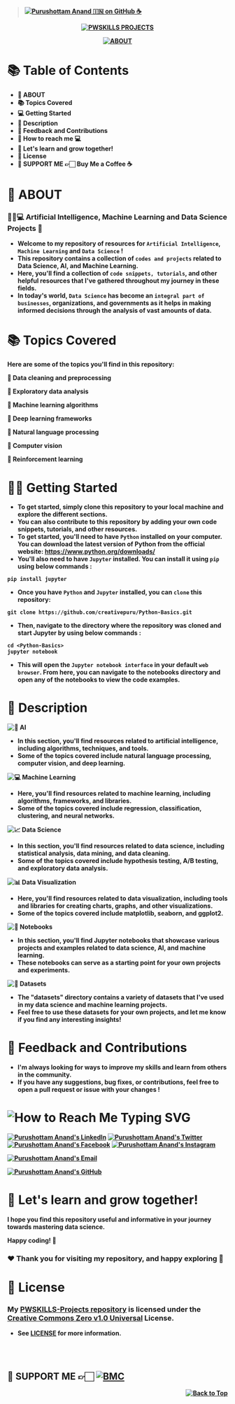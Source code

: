 <b>

> [![Purushottam Anand 🇮🇳 on GitHub ☕](https://github.com/creativepuru.png?size=100)](https://github.com/creativepuru "Purushottam Anand 🇮🇳 on GitHub ☕")

<div align="center"> 

[![PWSKILLS PROJECTS](https://readme-typing-svg.demolab.com?font=Calibri&size=28&duration=2000&pause=1000&multiline=true&width=700&height=100&lines=👋+WELCOME+TO+MY+PWSKILLS+-+PROJECTS+REPOSITORY+📘)](https://github.com/creativepuru/PWSKILLS-Projects)

[![ABOUT](https://readme-typing-svg.demolab.com?font=Calibri&size=28&duration=2000&pause=1000&multiline=false&width=800&height=50&lines=✨+This+repository+is+a+collection+of+🤖🧠💻+Artificial+Intelligence...;...Machine+Learning+and+Data+Science+Projects+🚀;✨+I+am+constantly+adding+new+contents.;💭+So+make+sure+to+check+back+often+🕙)](https://github.com/creativepuru/PWSKILLS-Projects)

</div>

# 📚 Table of Contents
- 🔰 ABOUT
- 📚 Topics Covered
- 💻 Getting Started
- 🔰 Description
- 📣 Feedback and Contributions 
- 📲 How to reach me 💻
- 🚀 Let's learn and grow together!
- 📖 License
- 🤝 SUPPORT ME 👉🏻 Buy Me a Coffee ☕

# 🔰 ABOUT
### 🤖🧠💻 Artificial Intelligence, Machine Learning and Data Science Projects 🚀

- Welcome to my repository of resources for `Artificial Intelligence`, `Machine Learning` and `Data Science` ! 
- This repository contains a collection of `codes and projects` related to Data Science, AI, and Machine Learning. 
- Here, you'll find a collection of `code snippets, tutorials`, and other helpful resources that I've gathered throughout my journey in these fields. 
- In today's world, `Data Science` has become an `integral part of businesses`, organizations, and governments as it helps in making informed decisions through the analysis of vast amounts of data.

# 📚 Topics Covered 
Here are some of the topics you'll find in this repository:

🔹 Data cleaning and preprocessing

🔹 Exploratory data analysis

🔹 Machine learning algorithms

🔹 Deep learning frameworks

🔹 Natural language processing

🔹 Computer vision

🔹 Reinforcement learning

# 👨‍💻 Getting Started
- To get started, simply clone this repository to your local machine and explore the different sections. 
- You can also contribute to this repository by adding your own code snippets, tutorials, and other resources.
- To get started, you'll need to have `Python` installed on your computer. You can download the latest version of Python from the official website: https://www.python.org/downloads/
- You'll also need to have `Jupyter` installed. You can install it using `pip` using below commands :
```
pip install jupyter
```
- Once you have `Python` and `Jupyter` installed, you can `clone` this repository:
```
git clone https://github.com/creativepuru/Python-Basics.git
```
- Then, navigate to the directory where the repository was cloned and start Jupyter by using below commands :
```
cd <Python-Basics>
jupyter notebook
```
- This will open the `Jupyter notebook interface` in your default `web browser`. From here, you can navigate to the notebooks directory and open any of the notebooks to view the code examples.

# 🔰 Description
  
<img src="https://readme-typing-svg.demolab.com?font=Calibri&size=28&duration=1000&pause=500&multiline=true&width=600&height=40&lines=🧠+AI" alt="🧠 AI" /> 

- In this section, you'll find resources related to artificial intelligence, including algorithms, techniques, and tools. 
- Some of the topics covered include natural language processing, computer vision, and deep learning.

<img src="https://readme-typing-svg.demolab.com?font=Calibri&size=28&duration=1000&pause=500&multiline=true&width=600&height=40&lines=💻+Machine+Learning" alt="💻 Machine Learning" /> 

- Here, you'll find resources related to machine learning, including algorithms, frameworks, and libraries. 
- Some of the topics covered include regression, classification, clustering, and neural networks.

<img src="https://readme-typing-svg.demolab.com?font=Calibri&size=28&duration=1000&pause=500&multiline=true&width=600&height=40&lines=📈+Data+Science" alt="📈 Data Science" /> 

- In this section, you'll find resources related to data science, including statistical analysis, data mining, and data cleaning. 
- Some of the topics covered include hypothesis testing, A/B testing, and exploratory data analysis.

<img src="https://readme-typing-svg.demolab.com?font=Calibri&size=28&duration=1000&pause=500&multiline=true&width=600&height=40&lines=📊+Data+Visualization" alt="📊 Data Visualization" /> 

- Here, you'll find resources related to data visualization, including tools and libraries for creating charts, graphs, and other visualizations.
- Some of the topics covered include matplotlib, seaborn, and ggplot2.

<img src="https://readme-typing-svg.demolab.com?font=Calibri&size=28&duration=1000&pause=500&multiline=true&width=600&height=40&lines=📝+Notebooks" alt="📝 Notebooks" />

- In this section, you'll find Jupyter notebooks that showcase various projects and examples related to data science, AI, and machine learning.
- These notebooks can serve as a starting point for your own projects and experiments.

<img src="https://readme-typing-svg.demolab.com?font=Calibri&size=28&duration=1000&pause=500&multiline=true&width=600&height=40&lines=📁+Datasets" alt="📁 Datasets" />

- The "datasets" directory contains a variety of datasets that I've used in my data science and machine learning projects. 
- Feel free to use these datasets for your own projects, and let me know if you find any interesting insights!

# 📣 Feedback and Contributions 
- I'm always looking for ways to improve my skills and learn from others in the community. 
- If you have any suggestions, bug fixes, or contributions, feel free to open a pull request or issue with your changes !

<h1> <img src="https://readme-typing-svg.demolab.com?font=Calibri&size=28&duration=2000&pause=1000&multiline=true&width=600&height=40&lines=📲+How+to+reach+me+-+Social+Links+💻+" alt="How to Reach Me Typing SVG" /> </h1>

[![Purushottam Anand's LinkedIn](https://img.shields.io/badge/-Linkedin-blue?style=flat-round&logo=linkedin)](https://openinapp.co/linkedinpuru "Purushottam Anand's LinkedIn Profile")    <!-- LinkedIn -->
[![Purushottam Anand's Twitter](https://img.shields.io/badge/-Twitter-white?style=flat-round&logo=twitter)](https://openinapp.co/twitterpuru "Purushottam Anand's Twitter Handle")               <!-- Twitter -->
[![Purushottam Anand's Facebook](https://img.shields.io/badge/-Facebook-white?style=flat-round&logo=facebook)](https://openinapp.co/fbpuru "Purushottam Anand's Facebook Profile")             <!-- Facebook -->
[![Purushottam Anand's Instagram](https://img.shields.io/badge/-Instagram-white?style=flat-round&logo=instagram)](https://openinapp.co/instapuru "Purushottam Anand's Instagram Profile")            <!-- Instagram -->

[![Purushottam Anand's Email](https://img.shields.io/badge/Gmail-use%20Desktop%20/%20Laptop%20to%20open%20Gmail-blue?style=social&logo=gmail)](https://openinapp.co/gmailpuru "Gmail - use Desktop / Laptop to open Gmail")

[![Purushottam Anand's GitHub](https://img.shields.io/badge/GitHub-❤️%20Sponsor%20me%20on%20GitHub-gr?style=for-the-badge&logo=github)](https://openinapp.co/githubpuru "Purushottam Anand's GitHub Page")

# 🚀 Let's learn and grow together!

I hope you find this repository useful and informative in your journey towards mastering data science.

Happy coding! 🎉

### ❤️ Thank you for visiting my repository, and happy exploring 🤗

# 📖 License
### My [PWSKILLS-Projects repository](https://github.com/creativepuru/PWSKILLS-Projects) is licensed under the [Creative Commons Zero v1.0 Universal](https://github.com/creativepuru/PWSKILLS-Projects/blob/main/LICENSE.txt) License. 
- See [LICENSE](https://github.com/creativepuru/PWSKILLS-Projects/blob/main/LICENSE.txt) for more information.

<br> </br>

## 🤝 SUPPORT ME 👉🏻 [![BMC](https://img.shields.io/badge/Buy%20Me%20a%20Coffee%20☕-%23FFDD00.svg?&style=for-the-badge&logo=buy-me-a-coffee&logoColor=black)](https://www.buymeacoffee.com/creativepuru)

<p align="right">
<a href="#top">
<img src="https://img.shields.io/static/v1?label&message=Back+to+Top&color=red&style=for-the-badge&logo" alt="Back to Top" /> </a> </p>

</b>
